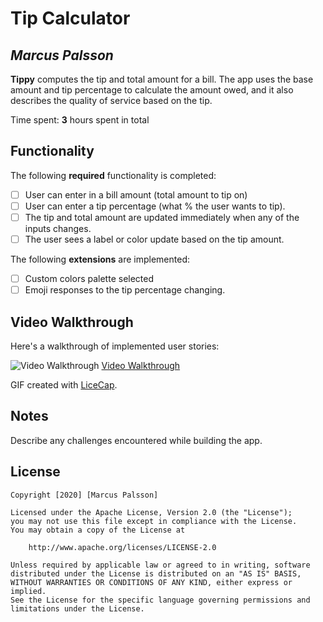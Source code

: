 # Tip Calculator 

## *Marcus Palsson*

**Tippy** computes the tip and total amount for a bill. The app uses the base amount and tip percentage to calculate the amount owed, and it also describes the quality of service based on the tip.

Time spent: **3** hours spent in total

## Functionality 

The following **required** functionality is completed:

* [ ] User can enter in a bill amount (total amount to tip on)
* [ ] User can enter a tip percentage (what % the user wants to tip).
* [ ] The tip and total amount are updated immediately when any of the inputs changes.
* [ ] The user sees a label or color update based on the tip amount. 

The following **extensions** are implemented:

* [ ] Custom colors palette selected
* [ ] Emoji responses to the tip percentage changing.

## Video Walkthrough

Here's a walkthrough of implemented user stories:

<img src='https://imgur.com/a/TM2X3CL' title='Video Walkthrough' width='' alt='Video Walkthrough' />
<a href='https://imgur.com/a/TM2X3CL'>Video Walkthrough </a> 

GIF created with [LiceCap](http://www.cockos.com/licecap/).

## Notes

Describe any challenges encountered while building the app.

## License

    Copyright [2020] [Marcus Palsson]

    Licensed under the Apache License, Version 2.0 (the "License");
    you may not use this file except in compliance with the License.
    You may obtain a copy of the License at

        http://www.apache.org/licenses/LICENSE-2.0

    Unless required by applicable law or agreed to in writing, software
    distributed under the License is distributed on an "AS IS" BASIS,
    WITHOUT WARRANTIES OR CONDITIONS OF ANY KIND, either express or implied.
    See the License for the specific language governing permissions and
    limitations under the License.
